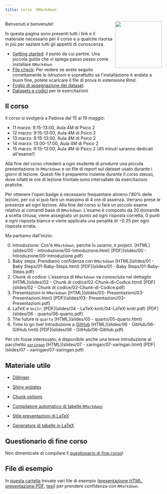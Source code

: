 ```yaml
---
title: Corso `RMarkdown`
---
```


<img align="right" width="150" height="150" src="man/arca_logo.svg">


Benvenuti e benvenute! 

In questa pagina sono presenti tutti i link e il materiale necessario per il corso e a qualche risorsa in più per saziare tutti gli appetiti di conoscenza. 


- [Getting started](Istruzioni-base.html): il punto da cui partire. Una piccola guida che vi spiega passo passo come installare `RMarkdown`
- [File check](https://drive.google.com/file/d/1holNW8FnqH-qqqOTcxxJCo4WpoJtl1jO/view?usp=sharing): Per vedere se avete seguito correttamente le istruzioni e soprattutto se l'installazione è andata a buon fine, potete scaricare il file di prova in estensione Rmd.
- [Foglio di assegnazione dei dataset](https://docs.google.com/document/d/1xBr-zNRTvUrKABrU7CQDM_8rZVg2gmij_aaP-0laljM/edit?usp=sharing) 
- [Datasets e codici](Datasets-Codici.html) per le esercitazioni


## Il corso

Il corso si svolgerà a Padova dal 15 al 19 maggio:

- 11 marzo: 9:15-13:00, Aula 4M di Psico 2
- 12 marzo: 9:15-13:00, Aula 4M di Psico 2
- 13 marzo: 9:15-13:00, Aula 4M di Psico 2
- 14 marzo: 13:00-17:00, Aula 4M di Psico 2
- 15 marzo: 9:15-13:00, Aula 4M di Psico 2 (45 minuti saranno dedicati all'esame!)

Alla fine del corso chiederò a ogni studente di produrre una piccola presentazione in `RMarkdown` e un file di report sul dataset usato durante i giorni di lezione. Questi file li preparemo insieme durante il corso stesso, dove infatti le ore di lezione frontale sono intervallate da esercitazioni pratiche.

Per ottenere l'open badge è necessario frequentare almeno l'80% delle lezioni, per cui si può fare un massimo di 4 ore di assenza. Verrano prese le presenze ad ogni lezione. Alla fine del corso si farà un piccolo esame relativo ai comandi base di `RMarkdown`. L'esame è composto da 20 domande a scelta chiusa, viene assegnato un punto ad ogni risposta corretta, 0 punti a ogni risposta bianca e viene applicata una penalità di $-0.25$ per ogni risposta errata. 

Ma partiamo dall'inizio: 

00. Introduzione: Cos'è `RMarkdown`, perché lo usiamo, `R` project. [HTML](slides/00 - Introduzione/00-Introduzione.html) [PDF](slides/00 - Introduzione/00-Introduzione.pdf)
01. Baby steps: Prendiamo confidenza con `RMarkdown` [HTML](slides/01 - Baby Steps/01-Baby-Steps.html) [PDF](slides/01 - Baby Steps/01-Baby-Steps.pdf)
02. Chunk di codice: L'essenza di `RMarkdown` va conosciuta nel dettaglio [HTML](slides/02 - Chunk di codice/02-Chunk-di-Codice.html) [PDF](slides/02 - Chunk di codice/02-Chunk-di-Codice.pdf)
03. Presentazioni in `RMarkdown` [HTML](slides/03- Presentazioni/03-Presentazioni.html) [PDF](slides/03- Presentazioni/03-Presentazioni.pdf)
04. LaTeX e `knitr`: [PDF](slides/04 - LaTeX-knitr/04-LaTeX-knitr.pdf)
 [PDF](slides/06 - quarto/06-quarto.pdf)
05. The future is `quarto` [HTML](slides/05 - quarto/05-quarto.html)
06. Time to go live! Introduzione a [GitHub](https://github.com/) [HTML](slides/06 - GitHub/06-GitHub.hmtl) [PDF](slides/06 - GitHub/06-GitHub.pdf)


Per chi fosse interessato, è disponibile anche una breve introduzione al pacchetto [`xaringan`](https://cran.r-project.org/web/packages/xaringan/index.html) [HTML](slides/07 - xaringan/07-xaringan.html) [PDF](slides/07 - xaringan/07-xaringan.pdf)


## Materiale utile

- [Dillinger](https://dillinger.io/)

- [Shiny widgtes](https://shiny.rstudio.com/gallery/widget-gallery.html)

- [Chunk options](https://yihui.org/knitr/options/)

- [Compilatore automatico di tabelle `RMarkdwon`](https://www.tablesgenerator.com/markdown_tables)

- [Stile presentazioni di LaTeX](https://mpetroff.net/files/beamer-theme-matrix/)

- [Generatore di tabelle in LaTeX](https://www.tablesgenerator.com/)

## Questionario di fine corso

Non dimenticate di compilare il [questionario di fine corso]( https://forms.gle/5PkBkhLMLnkPQSXg6)!

## File di esempio

In [questa cartella](https://github.com/arca-dpss/CorsoRmarkdown/tree/main/Esempi) trovate vari file di esempio ([presentazione HTML](https://github.com/arca-dpss/CorsoRmarkdown/tree/main/Esempi/Presentazione-HTML), [presentazione PDF](https://github.com/arca-dpss/CorsoRmarkdown/tree/main/Esempi/Presentazione-PDF), [tesi](https://github.com/arca-dpss/CorsoRmarkdown/tree/main/Esempi/Tesi)) per prendere confidenza con `RMarkdown`. 


